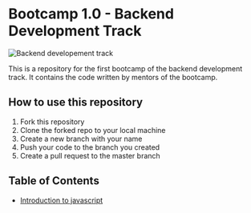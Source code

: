 # Bootcamp 1.0 - Backend Development Track
![Backend developement track](https://img.shields.io/badge/Backend%20Development%20Track-Bootcamp%201.0-brightgreen)



This is a repository for the first bootcamp of the backend development track. It contains the code written by mentors of the bootcamp.

## How to use this repository
1. Fork this repository
2. Clone the forked repo to your local machine
3. Create a new branch with your name
4. Push your code to the branch you created
5. Create a pull request to the master branch

## Table of Contents
- [Introduction to javascript](./Introduction_to_javascript/)